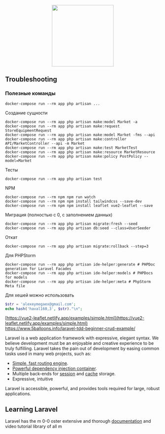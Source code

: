 <p align="center"><img src="https://image.flaticon.com/icons/png/512/2103/2103676.png" width="200"></p>

## Troubleshooting

### Полезные команды

```shell script
docker-compose run --rm app php artisan ...
```

Создание сущности
```shell script
docker-compose run --rm app php artisan make:model Market -a
docker-compose run --rm app php artisan make:request StoreEquipmentRequest
docker-compose run --rm app php artisan make:model Market -fms --api
docker-compose run --rm app php artisan make:controller API/MarketController --api -m Market
docker-compose run --rm app php artisan make:test MarketTest
docker-compose run --rm app php artisan make:resource MarketResource
docker-compose run --rm app php artisan make:policy PostPolicy --model=Market
```

Тесты
```shell script
docker-compose run --rm app php artisan test
```

NPM
```shell script
docker-compose run --rm npm npm run watch
docker-compose run --rm npm npm install tailwindcss --save-dev
docker-compose run --rm npm npm install leaflet vue2-leaflet --save
```

Миграция (полностью с 0, с заполнением данных)
```shell script
docker-compose run --rm app php artisan migrate:fresh --seed
docker-compose run --rm app php artisan db:seed --class=UserSeeder
```

Откат
```shell script
docker-compose run --rm app php artisan migrate:rollback --step=3
```

Для PHPStorm
```shell script
docker-compose run --rm app php artisan ide-helper:generate # PHPDoc generation for Laravel Facades
docker-compose run --rm app php artisan ide-helper:models # PHPDocs for models
docker-compose run --rm app php artisan ide-helper:meta # PhpStorm Meta file
```

Для хешей можно использовать 
```php
$str = 'alexeymegaex@gmail.com';
echo hash('haval160,3', $str)."\n";
```

[https://vue2-leaflet.netlify.app/examples/simple.html](https://vue2-leaflet.netlify.app/examples/simple.html)
https://www.5balloons.info/laravel-tdd-beginner-crud-example/


Laravel is a web application framework with expressive, elegant syntax. We believe development must be an enjoyable and creative experience to be truly fulfilling. Laravel takes the pain out of development by easing common tasks used in many web projects, such as:

- [Simple, fast routing engine](https://laravel.com/docs/routing).
- [Powerful dependency injection container](https://laravel.com/docs/container).
- Multiple back-ends for [session](https://laravel.com/docs/session) and [cache](https://laravel.com/docs/cache) storage.
- Expressive, intuitive

Laravel is accessible, powerful, and provides tools required for large, robust applications.

## Learning Laravel

Laravel has the m 0-0 oster extensive and thorough [documentation](https://laravel.com/docs) and video tutorial library of all m

